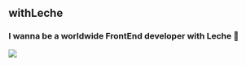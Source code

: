 ## withLeche 
### I wanna be a worldwide FrontEnd developer with Leche 🐺
<img src="https://img.shields.io/badge/HTML-FFCA28?style=flat-square&logo=html5&logoColor=white"/>
<!--
**withLeche/withLeche** is a ✨ _special_ ✨ repository because its `README.md` (this file) appears on your GitHub profile.

Here are some ideas to get you started:

- 🔭 I’m currently working on ...
- 🌱 I’m currently learning ...
- 👯 I’m looking to collaborate on ...
- 🤔 I’m looking for help with ...
- 💬 Ask me about ...
- 📫 How to reach me: ...
- 😄 Pronouns: ...
- ⚡ Fun fact: ...
-->
![withLeche's GitHub stats](https://github-readme-stats.vercel.app/api?username=withLeche&theme=tokyonight&show_icons=true)
![withLeche's GitHub stats](https://github-readme-stats.vercel.app/api/top-langs/?username=withLeche&theme=tokyonight&show_icons=true)
